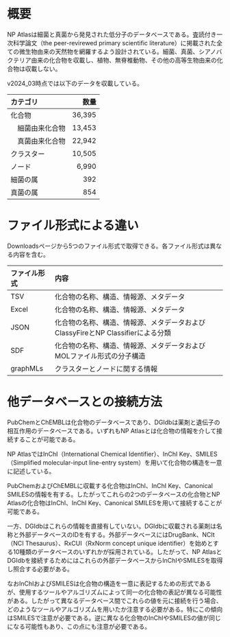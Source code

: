 # 概要
NP Atlasは細菌と真菌から発見された低分子のデータベースである。査読付き一次科学論文（the peer-revirewed primary scientific literature）に掲載された全ての微生物由来の天然物を網羅するよう設計されている。細菌、真菌、シアノバクテリア由来の化合物を収載し、植物、無脊椎動物、その他の高等生物由来の化合物は収載しない。

v2024_03時点では以下のデータを収載している。

| カテゴリ     |      数量 |
|:---------|--------:|
| 化合物      |  36,395 |
| 　細菌由来化合物 |  13,453 |
| 　真菌由来化合物 |  22,942 |
| クラスター    |  10,505 |
| ノード      |   6,990 |
| 細菌の属     |     392 |
| 真菌の属     |     854 |

# ファイル形式による違い
Downloadsページから5つのファイル形式で取得できる。各ファイル形式は異なる内容を含む。

| ファイル形式   | 内容                                                  |
|:---------|:----------------------------------------------------|
| TSV      | 化合物の名称、構造、情報源、メタデータ                                 |
| Excel    | 化合物の名称、構造、情報源、メタデータ                                 |
| JSON     | 化合物の名称、構造、情報源、メタデータおよびClassyFireとNP Classifierによる分類 |
| SDF      | 化合物の名称、構造、情報源、メタデータおよびMOLファイル形式の分子構造                |
| graphMLs | クラスターとノードに関する情報                                     |

# 他データベースとの接続方法
PubChemとChEMBLは化合物のデータベースであり、DGIdbは薬剤と遺伝子の相互作用のデータベースである。いずれもNP Atlasとは化合物の情報を介して接続することが可能である。

NP AtlasではInChI（International Chemical Identifier）、InChI Key、SMILES（Simplified molecular-input line-entry system）を用いて化合物の構造を一意に記述している。

PubChemおよびChEMBLに収載する化合物はInChI、InChI Key、Canonical SMILESの情報を有する。したがってこれらの2つのデータベースの化合物とNP Atlasの化合物はInChI、InChI Key、Canonical SMILESを用いて接続することが可能である。

一方、DGIdbはこれらの情報を直接有していない。DGIdbに収載される薬剤は名称と外部データベースのIDを有する。外部データベースにはDrugBank、NCIt（NCI Thesaurus）、RxCUI（RxNorm concept unique identifier）を始めとする10種類のデータベースのいずれかが採用されている。したがって、NP AtlasとDGIdbを接続するためにはこれらの外部データベースからInChIやSMILESを取得し照合する必要がある。

なおInChIおよびSMILESは化合物の構造を一意に表記するための形式であるが、使用するツールやアルゴリズムによって同一の化合物の表記が異なる可能性がある。したがって異なるデータベース間でこれらの値を元に接続を行う場合、どのようなツールやアルゴリズムを用いたか注意する必要がある。特にこの傾向はSMILESで注意が必要である。逆に異なる化合物のInChIやSMILESの値が同じになる可能性もあり、この点にも注意が必要である。